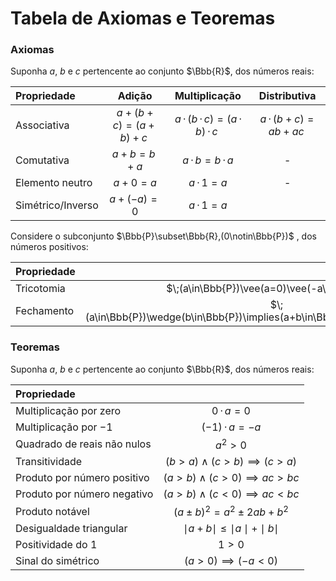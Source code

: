 
# Tabela de Axiomas e Teoremas

### Axiomas

Suponha $a$, $b$ e $c$ pertencente ao conjunto $\Bbb{R}$, dos números reais:

| Propriedade       |        Adição         |                     Multiplicação                     |        Distributiva         |
|:----------------- |:---------------------:|:-----------------------------------------------------:|:---------------------------:|
| Associativa       | $\;a+(b+c)=(a+b)+c\;$ | $\;a\,\cdot\,(b\,\cdot\,c)=(a\,\cdot\,b)\,\cdot\,c\;$ | $\;a\,\cdot\,(b+c)=ab+ac\;$ |
| Comutativa        |       $a+b=b+a$       |               $a\,\cdot\,b=b\,\cdot\,a$               |              -              |
| Elemento neutro   |        $a+0=a$        |                    $a\,\cdot\,1=a$                    |              -              |
| Simétrico/Inverso |      $a+(-a)=0$       |                    $a\,\cdot\,1=a$                    |                             |

Considere o subconjunto $\Bbb{P}\subset\Bbb{R},(0\notin\Bbb{P})$ , dos números positivos:

| Propriedade |                                                                                   |
|:----------- |:---------------------------------------------------------------------------------:|
| Tricotomia  |                  $\;(a\in\Bbb{P})\vee(a=0)\vee(-a\in\Bbb{P})\;$                   |
| Fechamento  | $\;(a\in\Bbb{P})\wedge(b\in\Bbb{P})\implies(a+b\in\Bbb{P})\wedge(ab\in\Bbb{P})\;$ |

### Teoremas

Suponha $a$, $b$ e $c$ pertencente ao conjunto $\Bbb{R}$, dos números reais:

| Propriedade                 |                                         |
|:--------------------------- |:---------------------------------------:|
| Multiplicação por zero      |             $0\,\cdot\,a=0$             |
| Multiplicação por $-1$      |           $(-1)\,\cdot\,a=-a$           |
| Quadrado de reais não nulos |                 $a^2>0$                 |
| Transitividade              |     $(b>a)\wedge(c>b)\implies(c>a)$     |
| Produto por número positivo |    $(a>b)\wedge(c>0)\implies ac>bc$     |
| Produto por número negativo |    $(a>b)\wedge(c<0)\implies ac<bc$     |
| Produto notável             |       $(a\pm b)^2=a^2\pm 2ab+b^2$       |
| Desigualdade triangular     | $\mid a+b\mid\leq\mid a\mid+\mid b\mid$ |
| Positividade do $1$         |                  $1>0$                  |
| Sinal do simétrico                            |       $(a>0)\implies(-a<0)$                                  |

